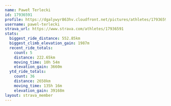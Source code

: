 ```yaml
---
name: Paweł Terlecki
id: 17936591
profile: https://dgalywyr863hv.cloudfront.net/pictures/athletes/17936591/5577025/4/large.jpg
username: pawel-terlecki
strava_url: https://www.strava.com/athletes/17936591
stats:
  biggest_ride_distance: 552.85km
  biggest_climb_elevation_gain: 1987m
  recent_ride_totals:
    count: 5
    distance: 222.65km
    moving_time: 10h 54m
    elevation_gain: 3660m
  ytd_ride_totals:
    count: 36
    distance: 2650km
    moving_time: 135h 16m
    elevation_gain: 39168m
layout: strava_member
--- 
```


